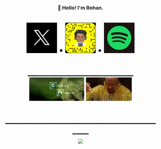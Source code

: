 ### <h3 align="center"></h3>

<!--gifprofile-->

<h3 align="center">👋 Hello! I'm Rohan.</h3>

<h1 align="center"> 
<a href="https://twitter.com/liqxmeg"><img src="https://github.com/L1qx/gifprofile/blob/main/X.jpg" width="100" height="100"></img></a> •
<img src="https://github.com/L1qx/gifprofile/blob/main/snap.jpeg" width="100" height="100"></img> •
<a href="https://open.spotify.com/user/ijadvlczrnqbc4bikpzcwd118?si=a349ed71003940a9"><img src="https://github.com/L1qx/gifprofile/blob/main/Spotify2.png" width="100" height="100"></img></a>
</h1>

<h1 align="center">
__________________________
<br>
<img src="https://github.com/L1qx/gifprofile/blob/main/cooking.png" width ="180" >
<img src="https://github.com/L1qx/gifprofile/blob/main/walter-white-meth.gif"width ="150" >
</h1>


<h1 align="center">
_________________________________________
<br>
<img src="https://user-images.githubusercontent.com/105118103/186568561-cd47a428-79cb-4832-97d9-d0027885a658.gif" >
</h1>

<br>	




